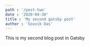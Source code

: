 ```yaml
---
path : '/post-two'
date : '2020-04-30'
title : 'My second gatsby post'
author : 'Souvik Das'
---
```


This is my second blog post in Gatsby